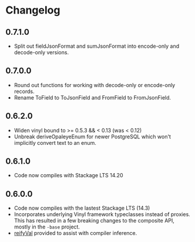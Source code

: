 # Changelog

## 0.7.1.0

* Split out fieldJsonFormat and sumJsonFormat into encode-only and decode-only versions.

## 0.7.0.0

* Round out functions for working with decode-only or encode-only records.
* Rename ToField to ToJsonField and FromField to FromJsonField.

## 0.6.2.0

* Widen vinyl bound to >= 0.5.3 && < 0.13 (was < 0.12)
* Unbreak deriveOpaleyeEnum for newer PostgreSQL which won't implicitly convert text to an enum.

## 0.6.1.0

* Code now compiles with Stackage LTS 14.20

## 0.6.0.0

* Code now compiles with the lastest Stackage LTS (14.3)
* Incorporates underlying Vinyl framework typeclasses instead of proxies. This has resulted in a few
  breaking changes to the composite API, mostly in the `-base` project.
* [reifyVal](http://hackage.haskell.org/package/composite-base-0.6.0.0/docs/Composite-Record.html#v:reifyVal)
  provided to assist with compiler inference.
